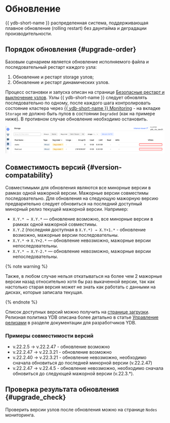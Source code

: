 # Обновление

{{ ydb-short-name }} распределенная система, поддерживающая плавное обновление (rolling restart) без даунтайма и деградации производительности.

## Порядок обновления {#upgrade-order}

Базовым сценарием является обновление исполняемого файла и последовательный рестарт каждого узла:

1. Обновление и рестарт storage узлов;
1. Обновление и рестарт динамических узлов.

Процесс остановки и запуска описан на странице [Безопасные рестарт и выключение узлов](../../maintenance/manual/node_restarting.md).
Узлы {{ ydb-short-name }} следует обновлять последовательно по одному, после каждого шага контролировать состояние кластера через [{{ ydb-short-name }} Monitoring](../../reference/embedded-ui/ydb-monitoring.md) - на вкладке `Storage` не должно быть пулов в состоянии `Degraded` (как на примере ниже). В противном случае обновление необходимо остановить.

![Monitoring_storage_state](../../reference/embedded-ui/_assets/monitoring_storage_state.png)

## Совместимость версий {#version-compatability}

Совместимыми для обновления являются все минорные версии в рамках одной мажорной версии. Мажорные версии совместимы последовательно. Для обновления на следующую мажорную версию предварительно следует обновиться на последний доступный минорный релиз текущей мажорной версии. Например:

* `X.Y.* → X.Y.*` — обновление возможно, все минорные версии в рамках одной мажорной совместимы.
* `X.Y.Z` (последняя доступная в `X.Y.*) → X.Y+1.*` - обновление возможно, мажорные версии последовательны.
* `X.Y.*` → `X.Y+2.*` — обновление невозможно, мажорные версии непоследовательны.
* `X.Y.* → X.Y-2.*` — обновление невозможно, мажорные версии непоследовательны.

{% note warning %}

Также, в любом случае нельзя откатываться на более чем 2 мажорные версии назад относительно хотя бы раз выкаченной версии, так как настолько старая версия может не знать как работать с данными на дисках, которые записала текущая.

{% endnote %}

Список доступных версий можно получить на [странице загрузки](../../downloads/index.md). Релизная политика YDB описана более детально в статье [Управление релизами](../../contributor/manage-releases.md) в разделе документации для разработчиков YDB.

### Примеры совместимости версий

* v.22.2.5  ->  v.22.2.47 - обновление возможно
* v.22.2.47  ->  v.22.3.21 - обновление возможно
* v.22.2.40  ->  v.22.3.21 - обновление невозможно, необходимо сначала обновиться до последней минорной версии (v.22.2.47)
*  v.22.2.47  ->  v.22.4.5 - обновление невозможно, необходимо сначала обновиться до следующей мажорной версии (v.22.3.*).

## Проверка результата обновления {#upgrade_check}

Проверить версии узлов после обновления можно на странице `Nodes` мониторинга.
